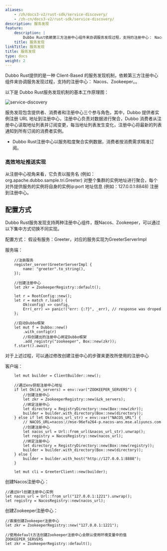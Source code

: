 ```yaml
---
aliases:
    - /zh/docs3-v2/rust-sdk/service-discovery/
    - /zh-cn/docs3-v2/rust-sdk/service-discovery/
description: 服务发现
feature:
    description: |
        Dubbo Rust依赖第三方注册中心组件来协调服务发现过程，支持的注册中心： Nacos、Zookeeper。
    title: 服务发现
linkTitle: 服务发现
title: 服务发现
type: docs
weight: 2
---
```



Dubbo Rust提供的是一种 Client-Based 的服务发现机制，依赖第三方注册中心组件来协调服务发现过程，支持的注册中心： Nacos、Zookeeper。。

以下是 Dubbo Rust服务发现机制的基本工作原理图：

![service-discovery](/imgs/rust/dubbo-rust-service-discovery.png)

服务发现包含提供者、消费者和注册中心三个参与角色，其中，Dubbo 提供者实例注册 URL 地址到注册中心，注册中心负责对数据进行聚合，Dubbo 消费者从注册中心读取地址列表并订阅变更，每当地址列表发生变化，注册中心将最新的列表通知到所有订阅的消费者实例。

* Dubbo Rust注册中心以服务粒度聚合实例数据，消费者按消费需求精准订阅。

### 高效地址推送实现

从注册中心视角来看，它负责以服务名 (例如：org.apache.dubbo.sample.tri.Greeter) 对整个集群的实例地址进行聚合，每个对外提供服务的实例将自身的实例ip:port 地址信息 (例如：127.0.0.1:8848) 注册到注册中心。

## 配置方式
Dubbo Rust服务发现支持两种注册中心组件，既Nacos、Zookeeper，可以通过以下集中方式切换不同实现。

配置方式：
假设有服务：Greeter，对应的服务实现为GreeterServerImpl

服务端：
```
    //注册服务
    register_server(GreeterServerImpl {
        name: "greeter".to_string(),
    });
    
    //创建注册中心
    let zkr = ZookeeperRegistry::default();
    
    let r = RootConfig::new();
    let r = match r.load() {
        Ok(config) => config,
        Err(_err) => panic!("err: {:?}", _err), // response was droped
    };
    
    //启动Dubbo框架
    let mut f = Dubbo::new()
        .with_config(r)
        //将创建出的注册中心绑定Dubbo框架
        .add_registry("zookeeper", Box::new(zkr));
    f.start().await;
```
对于上述过程，可以通过修改创建注册中心的步骤来更改所使用的注册中心

客户端：
```
    let mut builder = ClientBuilder::new();
    
    //通过env获取注册中心地址
    if let Ok(zk_servers) = env::var("ZOOKEEPER_SERVERS") {
        //创建注册中心
        let zkr = ZookeeperRegistry::new(&zk_servers);
        //绑定注册中心
        let directory = RegistryDirectory::new(Box::new(zkr));
        builder = builder.with_directory(Box::new(directory));
    } else if let Ok(nacos_url_str) = env::var("NACOS_URL") {
        // NACOS_URL=nacos://mse-96efa264-p.nacos-ans.mse.aliyuncs.com
        //创建注册中心
        let nacos_url = Url::from_url(&nacos_url_str).unwrap();
        let registry = NacosRegistry::new(nacos_url);
        //绑定注册中心
        let directory = RegistryDirectory::new(Box::new(registry));
        builder = builder.with_directory(Box::new(directory));
    } else {
        builder = builder.with_host("http://127.0.0.1:8888");
    }
    
    let mut cli = GreeterClient::new(builder);
```

创建Nacos注册中心：
```
//通过Url创建注册中心实例
let nacos_url = Url::from_url("127.0.0.1:1221").unwrap();
let registry = NacosRegistry::new(nacos_url);
```
创建Zookeeper注册中心：
```
//直接创建Zookeeper注册中心
let zkr = ZookeeperRegistry::new("127.0.0.1:1221");
```
```
//使用default方法创建Zookeeper注册中心会默认使用环境变量中的值ZOOKEEPER_SERVERS
let zkr = ZookeeperRegistry::default();
```
